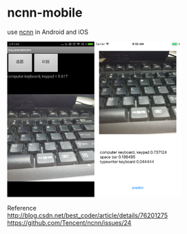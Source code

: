 # ncnn-mobile
use [ncnn](https://github.com/Tencent/ncnn) in Android and iOS 


<img src="squeezencnn-AS/screenshot.png" width = "40%"/><img src="squeenzecnn-iOS/screenshot.png" width = "40%"/>

Reference  
http://blog.csdn.net/best_coder/article/details/76201275  
https://github.com/Tencent/ncnn/issues/24

